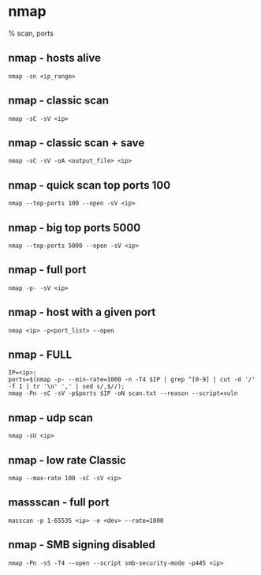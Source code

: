 # nmap

% scan, ports

## nmap - hosts alive
```
nmap -sn <ip_range>
```

## nmap - classic scan
```
nmap -sC -sV <ip>
```

## nmap - classic scan + save
```
nmap -sC -sV -oA <output_file> <ip>
```

## nmap - quick scan top ports 100
```
nmap --top-ports 100 --open -sV <ip>
```

## nmap - big top ports 5000
```
nmap --top-ports 5000 --open -sV <ip>
```

## nmap - full port
```
nmap -p- -sV <ip>
```

## nmap - host with a given port
```
nmap <ip> -p<port_list> --open
```

## nmap - FULL
```
IP=<ip>;
ports=$(nmap -p- --min-rate=1000 -n -T4 $IP | grep ^[0-9] | cut -d '/' -f 1 | tr '\n' ',' | sed s/,$//);
nmap -Pn -sC -sV -p$ports $IP -oN scan.txt --reason --script=vuln
```

## nmap - udp scan
```
nmap -sU <ip>
```

## nmap - low rate Classic
```
nmap --max-rate 100 -sC -sV <ip>
```

## massscan - full port
```
masscan -p 1-65535 <ip> -e <dev> --rate=1000
```

## nmap - SMB signing disabled
```
nmap -Pn -sS -T4 --open --script smb-security-mode -p445 <ip>
```
